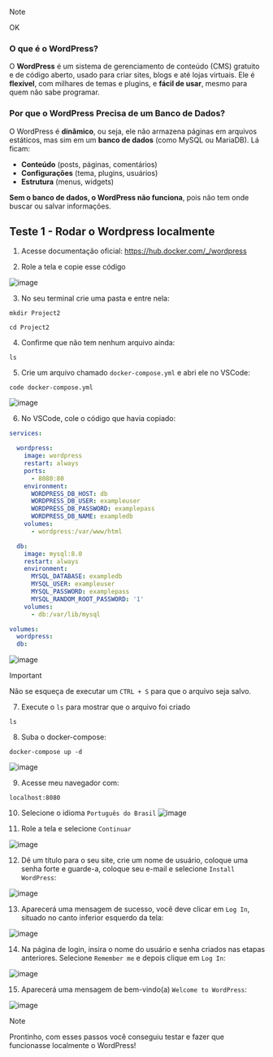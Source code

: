 > [!NOTE]
> OK

### **O que é o WordPress?**  

O **WordPress** é um sistema de gerenciamento de conteúdo (CMS) gratuito e de código aberto, usado para criar sites, blogs e até lojas virtuais. Ele é **flexível**, com milhares de temas e plugins, e **fácil de usar**, mesmo para quem não sabe programar.  

### **Por que o WordPress Precisa de um Banco de Dados?**  

O WordPress é **dinâmico**, ou seja, ele não armazena páginas em arquivos estáticos, mas sim em um **banco de dados** (como MySQL ou MariaDB). Lá ficam:  
- **Conteúdo** (posts, páginas, comentários)  
- **Configurações** (tema, plugins, usuários)  
- **Estrutura** (menus, widgets)  

**Sem o banco de dados, o WordPress não funciona**, pois não tem onde buscar ou salvar informações.

## Teste 1 - Rodar o Wordpress localmente

1. Acesse documentação oficial:
https://hub.docker.com/_/wordpress

2. Role a tela e copie esse código

![image](https://github.com/user-attachments/assets/4ac23622-3950-43e1-b991-056657fdcb1f)

3. No seu terminal crie uma pasta e entre nela:

```fish
mkdir Project2
```

```fish
cd Project2
```

4. Confirme que não tem nenhum arquivo ainda:

```fish
ls
```

5. Crie um arquivo chamado `docker-compose.yml` e abri ele no VSCode:

```fish
code docker-compose.yml
```

![image](https://github.com/user-attachments/assets/af0303ba-51b4-48f6-a655-f4379adee47b)

6. No VSCode, cole o código que havia copiado: 

```yml
services:

  wordpress:
    image: wordpress
    restart: always
    ports:
      - 8080:80
    environment:
      WORDPRESS_DB_HOST: db
      WORDPRESS_DB_USER: exampleuser
      WORDPRESS_DB_PASSWORD: examplepass
      WORDPRESS_DB_NAME: exampledb
    volumes:
      - wordpress:/var/www/html

  db:
    image: mysql:8.0
    restart: always
    environment:
      MYSQL_DATABASE: exampledb
      MYSQL_USER: exampleuser
      MYSQL_PASSWORD: examplepass
      MYSQL_RANDOM_ROOT_PASSWORD: '1'
    volumes:
      - db:/var/lib/mysql

volumes:
  wordpress:
  db:
```

![image](https://github.com/user-attachments/assets/73d70764-44bc-449a-9a43-cdc4eb6448f6)

> [!IMPORTANT]
> Não se esqueça de executar um `CTRL + S` para que o arquivo seja salvo.

7. Execute o `ls` para mostrar que o arquivo foi criado

```fish
ls
```

8. Suba o docker-compose:

```fish
docker-compose up -d
```

![image](https://github.com/user-attachments/assets/bc776630-1cb7-4a19-a3a9-e7ec35d9b5b6)

9. Acesse meu navegador com:

```fish
localhost:8080
```

10. Selecione o idioma `Português do Brasil`
![image](https://github.com/user-attachments/assets/b74d32cb-69c8-403d-9c04-b4f747d9432c)

11. Role a tela e selecione `Continuar`

![image](https://github.com/user-attachments/assets/da16c74e-238c-4b00-9cc6-7f2b6a443a24)

12. Dê um título para o seu site, crie um nome de usuário, coloque uma senha forte e guarde-a, coloque
seu e-mail e selecione `Install WordPress`:

![image](https://github.com/user-attachments/assets/6e1422a7-aa73-4c95-88ff-d5d1e1ed2433)

13. Aparecerá uma mensagem de sucesso, você deve clicar em `Log In`, situado no canto inferior esquerdo
da tela:

![image](https://github.com/user-attachments/assets/336d963f-9f79-4c6d-ad0c-8594f531a509)

14. Na página de login, insira o nome do usuário e senha criados nas etapas anteriores.
Selecione `Remember me` e depois clique em `Log In`:

![image](https://github.com/user-attachments/assets/a7a25533-7eef-4d0c-9525-cf7a2d614da1)

15. Aparecerá uma mensagem de bem-vindo(a) `Welcome to WordPress`:

![image](https://github.com/user-attachments/assets/0ac5f771-c3e4-4c71-a6a8-549329e92637)

> [!NOTE]
> Prontinho, com esses passos você conseguiu testar e fazer que funcionasse localmente o WordPress!